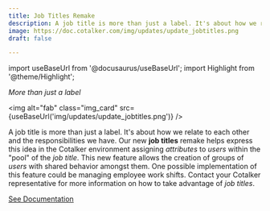 ```yaml
---
title: Job Titles Remake
description: A job title is more than just a label. It's about how we relate to each other and the responsibilities we have. Our new "job titles" remake helps express this idea in the Cotalker environment assigning attributes to users within the "pool" of the job title.
image: https://doc.cotalker.com/img/updates/update_jobtitles.png
draft: false

---
```


import useBaseUrl from '@docusaurus/useBaseUrl'; 
import Highlight from '@theme/Highlight';


<div class="card-demo">
<div class="card">
<div class="card__header">

<span className="hero__subtitle"><em>

More than just a label

</em></span>

</div>
<div class="card__image">

<img alt="fab" class="img_card" src={useBaseUrl('img/updates/update_jobtitles.png')} />
<br/>

</div>
<div class="card__body">

A job title is more than just a label. It's about how we relate to each other and the responsibilities we have. Our new **job titles** remake helps express this idea in the Cotalker environment assigning _attributes_ to _users_ within the "pool" of the _job title_. This new feature allows the creation of groups of _users_ with shared behavior amongst them. One possible implementation of this feature could be managing employee work shifts. Contact your Cotalker representative for more information on how to take advantage of _job titles_.

</div>
<div class="card__footer">

<a class ="button button--secondary button--block" href="/docs/documentation/admin/admin_company#job-titles">See Documentation</a>
<br/>

</div>
</div>
</div>
